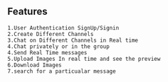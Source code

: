 ## Features

    1.User Authentication SignUp/Signin
    2.Create Different Channels
    3.Chat on Different Channels in Real time
    4.Chat privately or in the group
    4.Send Real Time messages
    5.Upload Images In real time and see the preview
    6.Download Images
    7.search for a particualar message
